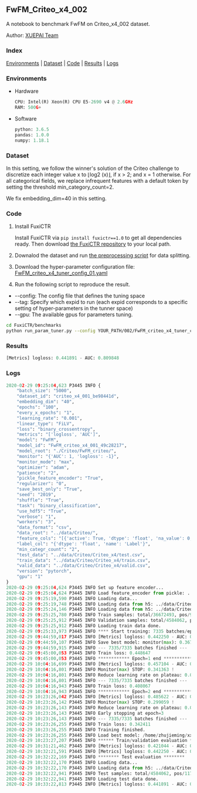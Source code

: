 ## FwFM_Criteo_x4_002

A notebook to benchmark FwFM on Criteo_x4_002 dataset.

Author: [XUEPAI Team](https://github.com/xue-pai)


### Index
[Environments](#Environments) | [Dataset](#Dataset) | [Code](#Code) | [Results](#Results) | [Logs](#Logs)

### Environments
+ Hardware

  ```python
  CPU: Intel(R) Xeon(R) CPU E5-2690 v4 @ 2.6GHz
  RAM: 500G+
  ```
+ Software

  ```python
  python: 3.6.5
  pandas: 1.0.0
  numpy: 1.18.1
  ```

### Dataset
In this setting, we follow the winner's solution of the Criteo challenge to discretize each integer value x to ⌊log2 (x)⌋, if x > 2; and x = 1 otherwise. For all categorical fields, we replace infrequent features with a default <OOV> token by setting the threshold min_category_count=2.

We fix embedding_dim=40 in this setting.
### Code
1. Install FuxiCTR
  
    Install FuxiCTR via `pip install fuxictr==1.0` to get all dependencies ready. Then download [the FuxiCTR repository](https://github.com/huawei-noah/benchmark/archive/53e314461c19dbc7f462b42bf0f0bfae020dc398.zip) to your local path.

2. Downalod the dataset and run [the preprocessing script](https://github.com/xue-pai/Open-CTR-Benchmark/blob/master/datasets/Criteo/Criteo_x4/split_criteo_x4.py) for data splitting. 

3. Download the hyper-parameter configuration file: [FwFM_criteo_x4_tuner_config_01.yaml](./002/FwFM_criteo_x4_tuner_config_01.yaml)

4. Run the following script to reproduce the result. 
  + --config: The config file that defines the tuning space
  + --tag: Specify which expid to run (each expid corresponds to a specific setting of hyper-parameters in the tunner space)
  + --gpu: The available gpus for parameters tuning.

  ```bash
  cd FuxiCTR/benchmarks
  python run_param_tuner.py --config YOUR_PATH/002/FwFM_criteo_x4_tuner_config_01.yaml --tag 001 --gpu 0
  ```
### Results
```python
[Metrics] logloss: 0.441891 - AUC: 0.809848
```


### Logs
```python
2020-02-29 09:25:04,623 P3445 INFO {
    "batch_size": "5000",
    "dataset_id": "criteo_x4_001_be98441d",
    "embedding_dim": "40",
    "epochs": "100",
    "every_x_epochs": "1",
    "learning_rate": "0.001",
    "linear_type": "FiLV",
    "loss": "binary_crossentropy",
    "metrics": "['logloss', 'AUC']",
    "model": "FwFM",
    "model_id": "FwFM_criteo_x4_001_49c28217",
    "model_root": "./Criteo/FwFM_criteo/",
    "monitor": "{'AUC': 1, 'logloss': -1}",
    "monitor_mode": "max",
    "optimizer": "adam",
    "patience": "2",
    "pickle_feature_encoder": "True",
    "regularizer": "0",
    "save_best_only": "True",
    "seed": "2019",
    "shuffle": "True",
    "task": "binary_classification",
    "use_hdf5": "True",
    "verbose": "1",
    "workers": "3",
    "data_format": "csv",
    "data_root": "../data/Criteo/",
    "feature_cols": "[{'active': True, 'dtype': 'float', 'na_value': 0, 'name': ['I1', 'I2', 'I3', 'I4', 'I5', 'I6', 'I7', 'I8', 'I9', 'I10', 'I11', 'I12', 'I13'], 'preprocess': 'convert_to_bucket', 'type': 'categorical'}, {'active': True, 'dtype': 'str', 'na_value': '', 'name': ['C1', 'C2', 'C3', 'C4', 'C5', 'C6', 'C7', 'C8', 'C9', 'C10', 'C11', 'C12', 'C13', 'C14', 'C15', 'C16', 'C17', 'C18', 'C19', 'C20', 'C21', 'C22', 'C23', 'C24', 'C25', 'C26'], 'type': 'categorical'}]",
    "label_col": "{'dtype': 'float', 'name': 'Label'}",
    "min_categr_count": "2",
    "test_data": "../data/Criteo/Criteo_x4/test.csv",
    "train_data": "../data/Criteo/Criteo_x4/train.csv",
    "valid_data": "../data/Criteo/Criteo_x4/valid.csv",
    "version": "pytorch",
    "gpu": "1"
}
2020-02-29 09:25:04,624 P3445 INFO Set up feature encoder...
2020-02-29 09:25:04,624 P3445 INFO Load feature_encoder from pickle: ../data/Criteo/criteo_x4_001_be98441d/feature_encoder.pkl
2020-02-29 09:25:19,590 P3445 INFO Loading data...
2020-02-29 09:25:19,748 P3445 INFO Loading data from h5: ../data/Criteo/criteo_x4_001_be98441d/train.h5
2020-02-29 09:25:24,146 P3445 INFO Loading data from h5: ../data/Criteo/criteo_x4_001_be98441d/valid.h5
2020-02-29 09:25:25,780 P3445 INFO Train samples: total/36672493, pos/9396350, neg/27276143, ratio/25.62%
2020-02-29 09:25:25,912 P3445 INFO Validation samples: total/4584062, pos/1174544, neg/3409518, ratio/25.62%
2020-02-29 09:25:25,912 P3445 INFO Loading train data done.
2020-02-29 09:25:33,973 P3445 INFO **** Start training: 7335 batches/epoch ****
2020-02-29 09:44:59,017 P3445 INFO [Metrics] logloss: 0.442250 - AUC: 0.809434
2020-02-29 09:44:59,107 P3445 INFO Save best model: monitor(max): 0.367184
2020-02-29 09:44:59,915 P3445 INFO --- 7335/7335 batches finished ---
2020-02-29 09:45:00,053 P3445 INFO Train loss: 0.448647
2020-02-29 09:45:00,053 P3445 INFO ************ Epoch=1 end ************
2020-02-29 10:04:16,699 P3445 INFO [Metrics] logloss: 0.457104 - AUC: 0.798466
2020-02-29 10:04:16,801 P3445 INFO Monitor(max) STOP: 0.341363 !
2020-02-29 10:04:16,801 P3445 INFO Reduce learning rate on plateau: 0.000100
2020-02-29 10:04:16,801 P3445 INFO --- 7335/7335 batches finished ---
2020-02-29 10:04:16,943 P3445 INFO Train loss: 0.408067
2020-02-29 10:04:16,943 P3445 INFO ************ Epoch=2 end ************
2020-02-29 10:23:26,042 P3445 INFO [Metrics] logloss: 0.485622 - AUC: 0.784681
2020-02-29 10:23:26,142 P3445 INFO Monitor(max) STOP: 0.299059 !
2020-02-29 10:23:26,143 P3445 INFO Reduce learning rate on plateau: 0.000010
2020-02-29 10:23:26,143 P3445 INFO Early stopping at epoch=3
2020-02-29 10:23:26,143 P3445 INFO --- 7335/7335 batches finished ---
2020-02-29 10:23:26,255 P3445 INFO Train loss: 0.342411
2020-02-29 10:23:26,255 P3445 INFO Training finished.
2020-02-29 10:23:26,255 P3445 INFO Load best model: /home/zhujieming/xxx/OpenCTR1030/benchmarks/Criteo/FwFM_criteo/criteo_x4_001_be98441d/FwFM_criteo_x4_001_49c28217_model.ckpt
2020-02-29 10:23:27,207 P3445 INFO ****** Train/validation evaluation ******
2020-02-29 10:31:21,462 P3445 INFO [Metrics] logloss: 0.421044 - AUC: 0.832439
2020-02-29 10:32:21,591 P3445 INFO [Metrics] logloss: 0.442250 - AUC: 0.809434
2020-02-29 10:32:22,169 P3445 INFO ******** Test evaluation ********
2020-02-29 10:32:22,170 P3445 INFO Loading data...
2020-02-29 10:32:22,170 P3445 INFO Loading data from h5: ../data/Criteo/criteo_x4_001_be98441d/test.h5
2020-02-29 10:32:22,941 P3445 INFO Test samples: total/4584062, pos/1174544, neg/3409518, ratio/25.62%
2020-02-29 10:32:22,941 P3445 INFO Loading test data done.
2020-02-29 10:33:22,813 P3445 INFO [Metrics] logloss: 0.441891 - AUC: 0.809848


```